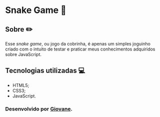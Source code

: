 # Snake Game :snake:

## Sobre :pencil2:
Esse _snake game_, ou jogo da cobrinha, é apenas um simples joguinho criado com o intuito de testar e praticar meus conhecimentos adquiridos sobre JavaScript.

## Tecnologias utilizadas :computer:
* HTML5;
* CSS3;
* JavaScript.

### Desenvolvido por [Giovane](https://github.com/Giov4ne).